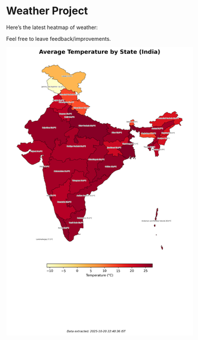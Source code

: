 # Weather Project

Here’s the latest heatmap of weather:

Feel free to leave feedback/improvements.

![India Heatmap](docs/assets/india_heatmap.png?v=F66D0E)
